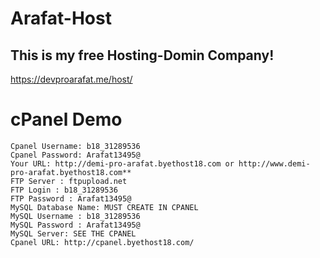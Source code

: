 # Arafat-Host
## This is my free Hosting-Domin Company!
https://devproarafat.me/host/

# cPanel Demo
    Cpanel Username: b18_31289536
    Cpanel Password: Arafat13495@
    Your URL: http://demi-pro-arafat.byethost18.com or http://www.demi-pro-arafat.byethost18.com**
    FTP Server : ftpupload.net
    FTP Login : b18_31289536
    FTP Password : Arafat13495@
    MySQL Database Name: MUST CREATE IN CPANEL
    MySQL Username : b18_31289536
    MySQL Password : Arafat13495@
    MySQL Server: SEE THE CPANEL
    Cpanel URL: http://cpanel.byethost18.com/

